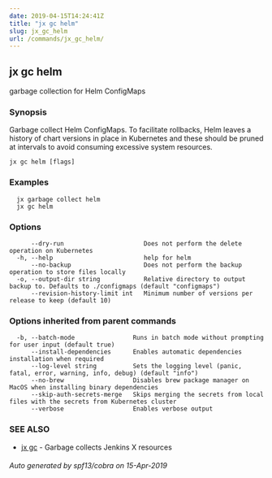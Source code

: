 ```yaml
---
date: 2019-04-15T14:24:41Z
title: "jx gc helm"
slug: jx_gc_helm
url: /commands/jx_gc_helm/
---
```

## jx gc helm

garbage collection for Helm ConfigMaps

### Synopsis

Garbage collect Helm ConfigMaps.  To facilitate rollbacks, Helm leaves a history of chart versions in place in Kubernetes and these should be pruned at intervals to avoid consuming excessive system resources.

```
jx gc helm [flags]
```

### Examples

```
  jx garbage collect helm
  jx gc helm
```

### Options

```
      --dry-run                      Does not perform the delete operation on Kubernetes
  -h, --help                         help for helm
      --no-backup                    Does not perform the backup operation to store files locally
  -o, --output-dir string            Relative directory to output backup to. Defaults to ./configmaps (default "configmaps")
      --revision-history-limit int   Minimum number of versions per release to keep (default 10)
```

### Options inherited from parent commands

```
  -b, --batch-mode                Runs in batch mode without prompting for user input (default true)
      --install-dependencies      Enables automatic dependencies installation when required
      --log-level string          Sets the logging level (panic, fatal, error, warning, info, debug) (default "info")
      --no-brew                   Disables brew package manager on MacOS when installing binary dependencies
      --skip-auth-secrets-merge   Skips merging the secrets from local files with the secrets from Kubernetes cluster
      --verbose                   Enables verbose output
```

### SEE ALSO

* [jx gc](/commands/jx_gc/)	 - Garbage collects Jenkins X resources

###### Auto generated by spf13/cobra on 15-Apr-2019
